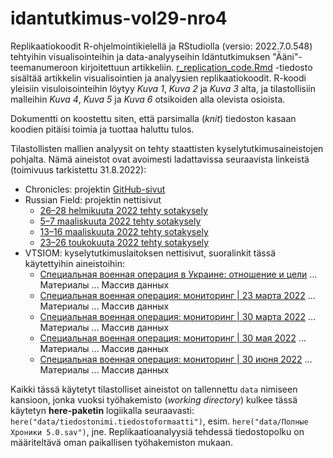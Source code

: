 # idantutkimus-vol29-nro4

Replikaatiokoodit R-ohjelmointikielellä ja RStudiolla (versio: 2022.7.0.548) tehtyihin visualisointeihin ja data-analyyseihin Idäntutkimuksen "Ääni"-teemanumeroon kirjoitettuun artikkeliin. [r_replication_code.Rmd](https://github.com/eemilmitikka/idantutkimus-vol29-nro4/blob/main/docs/r_replication_code.Rmd) -tiedosto sisältää artikkelin visualisointien ja analyysien replikaatiokoodit. R-koodi yleisiin visuloisointeihin löytyy *Kuva 1*, *Kuva 2* ja *Kuva 3* alta, ja tilastollisiin malleihin *Kuva 4*, *Kuva 5* ja *Kuva 6* otsikoiden alla olevista osioista.

Dokumentti on koostettu siten, että parsimalla (*knit*) tiedoston kasaan koodien pitäisi toimia ja tuottaa haluttu tulos.

Tilastollisten mallien analyysit on tehty staattisten kyselytutkimusaineistojen pohjalta. Nämä aineistot ovat avoimesti ladattavissa seuraavista linkeistä (toimivuus tarkistettu 31.8.2022):

* Chronicles: projektin [GitHub-sivut](https://github.com/dorussianswantwar/research1)
* Russian Field: projektin nettisivut
  - [26–28 helmikuuta 2022 tehty sotakysely](https://drive.google.com/file/d/1JslJAa062JV60FVGKjYtcF_93SMXfQgD/view)
  - [5–7 maaliskuuta 2022 tehty sotakysely](https://drive.google.com/file/d/1EvOioLSvfiDi5SHsnYCbCcuPS8pgWTx0/view)
  - [13–16 maaliskuuta 2022 tehty sotakysely](https://drive.google.com/file/d/1IGNkysodMW9SyONXHO6yGOFPDE08IsXK/view)
  - [23–26 toukokuuta 2022 tehty sotakysely](https://drive.google.com/file/d/1bL6dwGZjtwTspdt_bPmUyxAwtuo91WOc/view)
* VTSIOM: kyselytutkimuslaitoksen nettisivut, suoralinkit tässä käytettyihin aineistoihin:
  - [Специальная военная операция в Украине: отношение и цели](https://wciom.ru/analytical-reviews/analiticheskii-obzor/specialnaja-voennaja-operacija-v-ukraine-otnoshenie-i-celi) ... Материалы ... Массив данных
  - [Специальная военная операция: мониторинг | 23 марта 2022](https://wciom.ru/analytical-reviews/analiticheskii-obzor/specialnaja-voennaja-operacija-monitoring) ... Материалы ... Массив данных
  - [Cпециальная военная операция: мониторинг | 30 марта 2022](https://wciom.ru/analytical-reviews/analiticheskii-obzor/cpecialnaja-voennaja-operacija-monitoring-20220330) ... Материалы ... Массив данных
  - [Cпециальная военная операция: мониторинг | 30 мая 2022](https://wciom.ru/analytical-reviews/analiticheskii-obzor/cpecialnaja-voennaja-operacija-monitoring) ... Материалы ... Массив данных
  - [Специальная военная операция: мониторинг | 30 июня 2022](https://wciom.ru/analytical-reviews/analiticheskii-obzor/specialnaja-voennaja-operacija-monitoring-20223006) ... Материалы ... Массив данных
  
Kaikki tässä käytetyt tilastolliset aineistot on tallennettu `data` nimiseen kansioon, jonka vuoksi työhakemisto (*working directory*) kulkee tässä käytetyn **here-paketin** logiikalla seuraavasti: `here("data/tiedostonimi.tiedostoformaatti")`, esim. `here("data/Полные Хроники 5.0.sav")`, jne. Replikaatioanalyysiä tehdessä tiedostopolku on määriteltävä oman paikallisen työhakemiston mukaan.